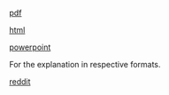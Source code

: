 [pdf](https://fate-of-humanity.github.io/pdf.pdf)

[html](https://fate-of-humanity.github.io/html.html)

[powerpoint](https://drive.google.com/open?id=1EEtW73i3QYEVD4MJ55h19r8IZlcf8mdi)

For the explanation in respective formats.

[reddit](https://www.reddit.com/r/Renewalism/)
